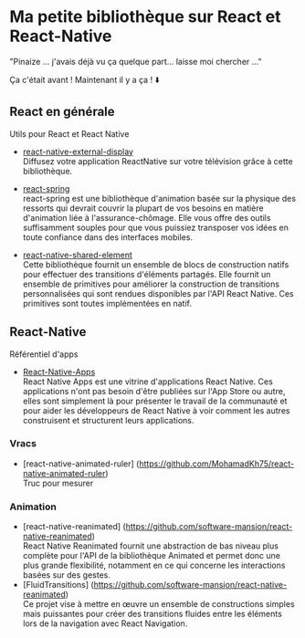 # Ma petite bibliothèque sur React et React-Native

"Pinaize ... j'avais déjà vu ça quelque part... laisse moi chercher ..."

Ça c'était avant ! Maintenant il y a ça ! :arrow_down:

## React en générale

Utils pour React et React Native

* [react-native-external-display](https://github.com/mybigday/react-native-external-display) <br/>
Diffusez votre application ReactNative sur votre télévision grâce à cette bibliothèque.

* [react-spring](https://github.com/react-spring/react-spring) <br/>
react-spring est une bibliothèque d'animation basée sur la physique des ressorts qui devrait couvrir la plupart de vos besoins en matière d'animation liée à l'assurance-chômage. Elle vous offre des outils suffisamment souples pour que vous puissiez transposer vos idées en toute confiance dans des interfaces mobiles.

* [react-native-shared-element](https://github.com/IjzerenHein/react-native-shared-element) <br/>
Cette bibliothèque fournit un ensemble de blocs de construction natifs pour effectuer des transitions d'éléments partagés. Elle fournit un ensemble de primitives pour améliorer la construction de transitions personnalisées qui sont rendues disponibles par l'API React Native. Ces primitives sont toutes implémentées en natif.

## React-Native

Référentiel d'apps

* [React-Native-Apps](https://github.com/ReactNativeNews/React-Native-Apps) <br/>
React Native Apps est une vitrine d'applications React Native. Ces applications n'ont pas besoin d'être publiées sur l'App Store ou autre, elles sont simplement là pour présenter le travail de la communauté et pour aider les développeurs de React Native à voir comment les autres construisent et structurent leurs applications.

### Vracs

* [react-native-animated-ruler] (https://github.com/MohamadKh75/react-native-animated-ruler)<br/>
Truc pour mesurer

### Animation

* [react-native-reanimated] (https://github.com/software-mansion/react-native-reanimated)<br/>
React Native Reanimated fournit une abstraction de bas niveau plus complète pour l'API de la bibliothèque Animated et permet donc une plus grande flexibilité, notamment en ce qui concerne les interactions basées sur des gestes.
* [FluidTransitions] (https://github.com/software-mansion/react-native-reanimated)<br/>
Ce projet vise à mettre en œuvre un ensemble de constructions simples mais puissantes pour créer des transitions fluides entre les éléments lors de la navigation avec React Navigation.

